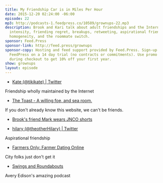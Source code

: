 ```yaml
---
title: My Friendship Car is in Miles Per Hour
date: 2015-12-20 02:24:00 -06:00
episode: 22
mp3: http://podcasts-1.feedpress.co/10589/grownups-22.mp3
description: Brook and Kari talk about adult friendships and the Internet, cross-pollination,
  intensity, friending regret, breakups, retweeting, aspirational friends, attraction,
  homogeneity, and the roommate switch.
sponsor: Feed.Press
sponsor-link: http://feed.press/grownups
sponsor-copy: Hosting and feed support provided by Feed.Press. Sign-up today and try
  FeedPress on a 14 day trial (no contracts or commitments). Use promo code grownups
  during checkout to get 10% off your first year.
show: grownups
layout: episode
---
```


* [Kate (@tikikate) | Twitter][1]

Friendship wholly maintained by the Internet

* [The Toast - A willing foe, and sea room.][2]

If you don't already know this website, we can't be friends.

* [Brook's friend Mark wears JNCO shorts][3]

* [hilary (@theotherHilary) | Twitter][4]

Aspirational friendship

* [Farmers Only: Farmer Dating Online][5]

City folks just don't get it

* [Swings and Roundabouts][6]

Avery Edison's amazing podcast

[1]: https://twitter.com/tikikate
[2]: http://the-toast.net/
[3]: http://static.deathandtaxesmag.com/uploads/2014/01/Screen-Shot-2014-01-06-at-10.38.17-AM.png
[4]: https://twitter.com/theotherhilary
[5]: http://www.farmersonly.com/
[6]: http://swingsandroundaboutspodcast.com/
